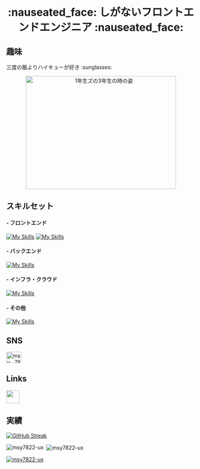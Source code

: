 <h1 align="center">:nauseated_face: しがないフロントエンドエンジニア :nauseated_face:</h1>

<div>
  <h2>趣味</h2>
  <p>三度の飯よりハイキューが好き :sunglasses:</p>
  <div align="center">
     <img src="https://github.com/msy7822-ux/msy7822-ux/assets/55938332/0043e889-2f98-47c8-b113-cf8db755995a" width="400px" height="300px" align="center" alt="1年生ズの3年生の時の姿" />
  </div>
</div>

<div>
  <h2>スキルセット</h2>
  <h4>- フロントエンド</h4>
  
[![My Skills](https://skillicons.dev/icons?i=ts,js,html,css,nextjs,react)](https://skillicons.dev)
[![My Skills](https://skillicons.dev/icons?i=vercel,supabase)](https://skillicons.dev)
  <h4>- バックエンド</h4>

[![My Skills](https://skillicons.dev/icons?i=ruby,rails,python,fastapi,deno,nodejs)](https://skillicons.dev)
  <h4>- インフラ・クラウド</h4>
  
[![My Skills](https://skillicons.dev/icons?i=gcp)](https://skillicons.dev)
  <h4>- その他</h4>
  
[![My Skills](https://skillicons.dev/icons?i=git,github,githubactions)](https://skillicons.dev)
</div>

<div>
  <h2 align="left">SNS</h2>
  <a href="https://twitter.com/msy__78" target="_blank"><img align="center" src="https://raw.githubusercontent.com/rahuldkjain/github-profile-readme-generator/master/src/images/icons/Social/twitter.svg" alt="msy__78" height="30" width="40" /></a>

  <h2 align="left">Links</h2>
  <a href="https://www.resume.id/msy" target="_blank"><img src="https://d32fap9p1scgyy.cloudfront.net/images/logo/icon-only.svg" width="35px" height="35px" /></a>
</div>

<div>
  <h2>実績</h2>

[![GitHub Streak](https://streak-stats.demolab.com/?user=DenverCoder1&theme=dark)](https://git.io/streak-stats)

<p><img align="left" src="https://github-readme-stats.vercel.app/api/top-langs?username=msy7822-ux&show_icons=true&locale=en&layout=compact&theme=dracula" alt="msy7822-ux" /></p>
<p>&nbsp;<img align="center" src="https://github-readme-stats.vercel.app/api?username=msy7822-ux&show_icons=true&locale=ja&theme=dracula" alt="msy7822-ux" /></p>
<p align="left"> <a href="https://github.com/ryo-ma/github-profile-trophy"><img src="https://github-profile-trophy.vercel.app/?username=msy7822-ux&theme=dracula" alt="msy7822-ux" /></a> </p>
  
</div>

